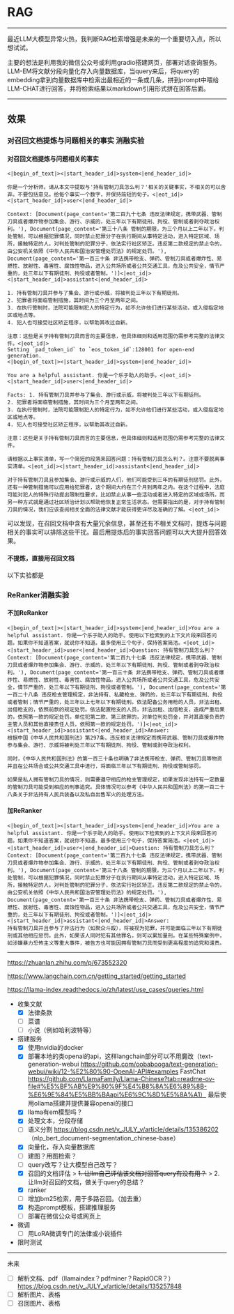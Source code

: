 # RAG

------------------------------
最近LLM大模型异常火热，我判断RAG检索增强是未来的一个重要切入点，所以想试试。

主要的想法是利用我的微信公众号或利用gradio搭建网页，部署对话查询服务。LLM-EM将文献分段向量化存入向量数据库，当query来后，将query的embedding拿到向量数据库中检索出最相近的一条或几条，拼到prompt中喂给LLM-CHAT进行回答，并将检索结果以markdown引用形式拼在回答后面。

------------------------------

## 效果
### 对召回文档提炼与问题相关的事实 消融实验
#### 对召回文档提炼与问题相关的事实
```shell
<|begin_of_text|><|start_header_id|>system<|end_header_id|>

你是一个分析师。请从本文中提取与'持有管制刀具怎么判？'相关的关键事实，不相关的可以舍弃。不要包括意见。给每个事实一个数字，并保持简短的句子。<|eot_id|><|start_header_id|>user<|end_header_id|>

Context: [Document(page_content='第二百九十七条 违反法律规定，携带武器、管制刀具或者爆炸物参加集会、游行、示威的，处三年以下有期徒刑、拘役、管制或者剥夺政治权利。'), Document(page_content='第三十八条 管制的期限，为三个月以上二年以下。判处管制，可以根据犯罪情况，同时禁止犯罪分子在执行期间从事特定活动，进入特定区域、场所，接触特定的人。对判处管制的犯罪分子，依法实行社区矫正。违反第二款规定的禁止令的，由公安机关依照《中华人民共和国治安管理处罚法》的规定处罚。'), Document(page_content='第一百三十条 非法携带枪支、弹药、管制刀具或者爆炸性、易燃性、放射性、毒害性、腐蚀性物品，进入公共场所或者公共交通工具，危及公共安全，情节严重的，处三年以下有期徒刑、拘役或者管制。')]<|eot_id|><|start_header_id|>assistant<|end_header_id|>

1. 持有管制刀具并参与了集会、游行或示威，将被判处三年以下有期徒刑。
2. 犯罪者将面临管制措施，其时间为三个月至两年之间。
3. 在执行管制时，法院可能限制犯人的特定行为，如不允许他们进行某些活动，或入侵指定地区或地点等。
4. 犯人也可接受社区矫正程序，以帮助其改过自新。

注意：这些是关于持有管制刀具而言的主要信息，但具体细则和适用范围仍需参考完整的法律文件。<|eot_id|>
Setting `pad_token_id` to `eos_token_id`:128001 for open-end generation.
<|begin_of_text|><|start_header_id|>system<|end_header_id|>

You are a helpful assistant. 你是一个乐于助人的助手。<|eot_id|><|start_header_id|>user<|end_header_id|>

Facts: 1. 持有管制刀具并参与了集会、游行或示威，将被判处三年以下有期徒刑。
2. 犯罪者将面临管制措施，其时间为三个月至两年之间。
3. 在执行管制时，法院可能限制犯人的特定行为，如不允许他们进行某些活动，或入侵指定地区或地点等。
4. 犯人也可接受社区矫正程序，以帮助其改过自新。

注意：这些是关于持有管制刀具而言的主要信息，但具体细则和适用范围仍需参考完整的法律文件。

请根据以上事实清单，写一个简短的段落来回答问题：持有管制刀具怎么判？。注意不要脱离事实清单。<|eot_id|><|start_header_id|>assistant<|end_header_id|>

对于持有管制刀具且参加集会、游行或示威的人们，他们可能受到三年的有期徒刑惩罚。此外，还有一种管制措施可以应用给犯罪者，这个期间大约在三个月到两年之内。在这个过程中，法庭可能对犯人的特殊行动提出限制性要求，比如禁止从事一些活动或者进入特定的区域或场所。而另一种方式就是通过社区矫治计划以帮助他恢复正常生活状态。但需要指出的是，对于持有管制刀具的情况，我们应该查阅相关全面的法律文献才能获得更详尽及准确的了解。<|eot_id|>
```
可以发现，在召回文档中含有大量冗余信息，甚至还有不相关文档时，提炼与问题相关的事实可以排除这些干扰。最后用提炼后的事实回答问题可以大大提升回答效果。

#### 不提炼，直接用召回文档
以下实验都是

### ReRanker消融实验
#### 不加ReRanker
```shell
<|begin_of_text|><|start_header_id|>system<|end_header_id|>You are a helpful assistant. 你是一个乐于助人的助手。使用以下检索到的上下文片段来回答问题。如果你不知道答案，就说你不知道。最多使用三个句子，保持答案简洁。<|eot_id|>
<|start_header_id|>user<|end_header_id|>Question: 持有管制刀具怎么判？
Context: [Document(page_content='第二百九十七条 违反法律规定，携带武器、管制刀具或者爆炸物参加集会、游行、示威的，处三年以下有期徒刑、拘役、管制或者剥夺政治权利。'), Document(page_content='第一百三十条 非法携带枪支、弹药、管制刀具或者爆炸性、易燃性、放射性、毒害性、腐蚀性物品，进入公共场所或者公共交通工具，危及公共安全，情节严重的，处三年以下有期徒刑、拘役或者管制。'), Document(page_content='第一百二十八条 违反枪支管理规定，非法持有、私藏枪支、弹药的，处三年以下有期徒刑、拘役或者管制；情节严重的，处三年以上七年以下有期徒刑。依法配备公务用枪的人员，非法出租、出借枪支的，依照前款的规定处罚。依法配置枪支的人员，非法出租、出借枪支，造成严重后果的，依照第一款的规定处罚。单位犯第二款、第三款罪的，对单位判处罚金，并对其直接负责的主管人员和其他直接责任人员，依照第一款的规定处罚。')]<|eot_id|>
<|start_header_id|>assistant<|end_header_id|>Answer:
根据中国《中华人民共和国刑法》第297条，违反相关法律规定而携带武器、管制刀具或爆炸物参与集会、游行、示威将被判处三年以下有期徒刑、拘役、管制或剥夺政治权利。

同时，《中华人民共和国刑法》的第一百三十条也明确了非法携带枪支、弹药、管制刀具等物资并且在公共场合或公共交通工具中进行，将面临三年以下有期徒刑、拘役或管制惩罚。

如果是私人拥有管制刀具的情况，则需要遵守相应的枪支管理规定，如果发现非法持有一定数量的管制刀具可能受到相应的刑事追究。具体情况可以参考《中华人民共和国刑法》的第一百二十八条关于非法持有人民兵装备以及私自出售军火的处理方法。
```

#### 加ReRanker
```shell
<|begin_of_text|><|start_header_id|>system<|end_header_id|>You are a helpful assistant. 你是一个乐于助人的助手。使用以下检索到的上下文片段来回答问题。如果你不知道答案，就说你不知道。最多使用三个句子，保持答案简洁。<|eot_id|>
<|start_header_id|>user<|end_header_id|>Question: 持有管制刀具怎么判？
Context: [Document(page_content='第二百九十七条 违反法律规定，携带武器、管制刀具或者爆炸物参加集会、游行、示威的，处三年以下有期徒刑、拘役、管制或者剥夺政治权利。'), Document(page_content='第三十八条 管制的期限，为三个月以上二年以下。判处管制，可以根据犯罪情况，同时禁止犯罪分子在执行期间从事特定活动，进入特定区域、场所，接触特定的人。对判处管制的犯罪分子，依法实行社区矫正。违反第二款规定的禁止令的，由公安机关依照《中华人民共和国治安管理处罚法》的规定处罚。'), Document(page_content='第一百三十条 非法携带枪支、弹药、管制刀具或者爆炸性、易燃性、放射性、毒害性、腐蚀性物品，进入公共场所或者公共交通工具，危及公共安全，情节严重的，处三年以下有期徒刑、拘役或者管制。')]<|eot_id|>
<|start_header_id|>assistant<|end_header_id|>Answer:
持有管制刀具并且参与了非法行为（如聚众斗殴），将被视为犯罪，并可能面临三年以下有期徒刑或其他相应惩罚。此外，如果该人同时犯有其他罪名，则可以累加量刑。在某些特殊案例中，如涉嫌暴力恐怖主义等重大事件，被告方也可能因拥有管制刀具而受到更高程度的追究和谴责。
```

------------------------------

https://zhuanlan.zhihu.com/p/673552320

https://www.langchain.com.cn/getting_started/getting_started

https://llama-index.readthedocs.io/zh/latest/use_cases/queries.html

* 收集文献
    - [x] 法律条款
    - [ ] 菜谱
    - [ ] 小说（例如哈利波特等）
* 搭建服务
    - [x] 使用nvidia的docker
    - [x] 部署本地的类openai的api，这样langchain部分可以不用魔改（text-generation-webui https://github.com/oobabooga/text-generation-webui/wiki/12-%E2%80%90-OpenAI-API#examples  FastChat https://github.com/LlamaFamily/Llama-Chinese?tab=readme-ov-file#%E5%BF%AB%E9%80%9F%E4%B8%8A%E6%89%8B-%E6%9E%84%E5%BB%BAapi%E6%9C%8D%E5%8A%A1） 最后使用ollama搭建并提供兼容openai的接口
    - [x] llama有em模型吗？
    - [x] 处理文本，分段存储
    - [ ] 语义分割 <https://blog.csdn.net/v_JULY_v/article/details/135386202> （nlp_bert_document-segmentation_chinese-base）
    - [x] 向量化，存入向量数据库
    - [ ] 建图？用图检索？
    - [ ] query改写？让大模型自己改写？
    - [x] 召回的文档评估
              > ~~1. 让llm自己评估该文档对回答query有没有用？~~
              > 2. 让llm对召回的文档，做关于query的总结？
    - [x] ranker
    - [ ] 增加bm25检索，用于多路召回。（加去重）
    - [x] 构造prompt模板，搭建推理服务
    - [ ] 部署在微信公众号或网页上
* 微调
    - [ ] 用LoRA微调专门的法律或小说插件
* 限时测试

------------------------------

未来
- [ ] 解析文档、pdf（llamaindex？pdfminer？RapidOCR？） <https://blog.csdn.net/v_JULY_v/article/details/135257848>
- [ ] 解析图片、表格
- [ ] 召回图片、表格
